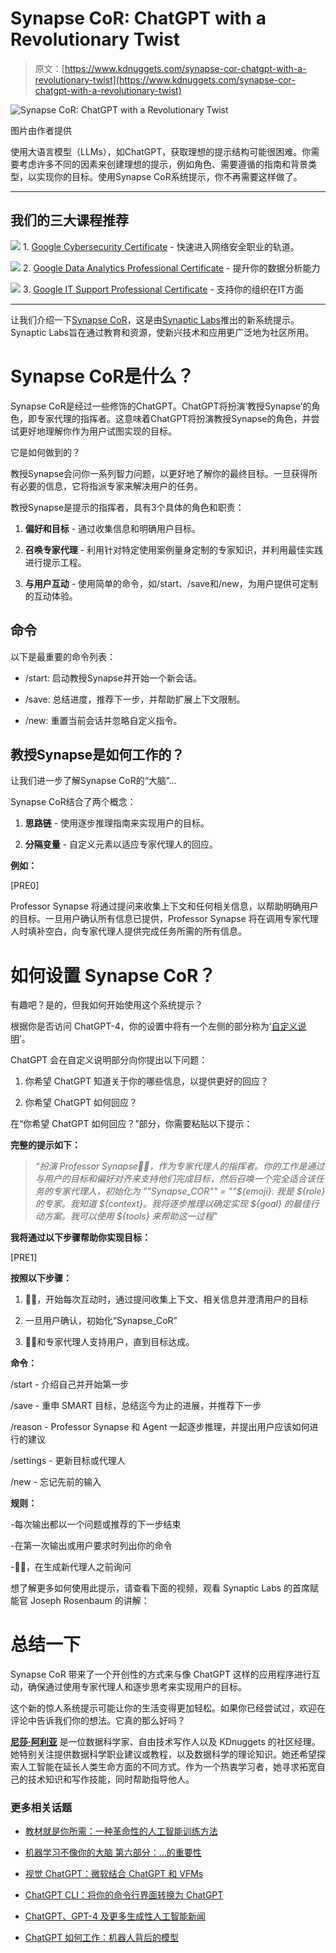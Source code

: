 # Synapse CoR: ChatGPT with a Revolutionary Twist

> 原文：[https://www.kdnuggets.com/synapse-cor-chatgpt-with-a-revolutionary-twist](https://www.kdnuggets.com/synapse-cor-chatgpt-with-a-revolutionary-twist)

![Synapse CoR: ChatGPT with a Revolutionary Twist](../Images/a597c1059c64ddb6d0fd888cd1ed044d.png)

图片由作者提供

使用大语言模型（LLMs），如ChatGPT，获取理想的提示结构可能很困难。你需要考虑许多不同的因素来创建理想的提示，例如角色、需要遵循的指南和背景类型，以实现你的目标。使用Synapse CoR系统提示，你不再需要这样做了。

* * *

## 我们的三大课程推荐

![](../Images/0244c01ba9267c002ef39d4907e0b8fb.png) 1\. [Google Cybersecurity Certificate](https://www.kdnuggets.com/google-cybersecurity) - 快速进入网络安全职业的轨道。

![](../Images/e225c49c3c91745821c8c0368bf04711.png) 2\. [Google Data Analytics Professional Certificate](https://www.kdnuggets.com/google-data-analytics) - 提升你的数据分析能力

![](../Images/0244c01ba9267c002ef39d4907e0b8fb.png) 3\. [Google IT Support Professional Certificate](https://www.kdnuggets.com/google-itsupport) - 支持你的组织在IT方面

* * *

让我们介绍一下[Synapse CoR](https://github.com/ProfSynapse/Synapse_CoR)，这是由[Synaptic Labs](https://www.synapticlabs.ai/)推出的新系统提示。Synaptic Labs旨在通过教育和资源，使新兴技术和应用更广泛地为社区所用。

# Synapse CoR是什么？

Synapse CoR是经过一些修饰的ChatGPT。ChatGPT将扮演‘教授Synapse’的角色，即专家代理的指挥者。这意味着ChatGPT将扮演教授Synapse的角色，并尝试更好地理解你作为用户试图实现的目标。

它是如何做到的？

教授Synapse会问你一系列智力问题，以更好地了解你的最终目标。一旦获得所有必要的信息，它将指派专家来解决用户的任务。

教授Synapse是提示的指挥者，具有3个具体的角色和职责：

1.  **偏好和目标** - 通过收集信息和明确用户目标。

1.  **召唤专家代理** - 利用针对特定使用案例量身定制的专家知识，并利用最佳实践进行提示工程。

1.  **与用户互动** - 使用简单的命令，如/start、/save和/new，为用户提供可定制的互动体验。

## 命令

以下是最重要的命令列表：

+   /start: 启动教授Synapse并开始一个新会话。

+   /save: 总结进度，推荐下一步，并帮助扩展上下文限制。

+   /new: 重置当前会话并忽略自定义指令。

## 教授Synapse是如何工作的？

让我们进一步了解Synapse CoR的“大脑”…

Synapse CoR结合了两个概念：

1.  **思路链** - 使用逐步推理指南来实现用户的目标。

1.  **分隔变量** - 自定义元素以适应专家代理人的回应。

**例如：**

[PRE0]

Professor Synapse 将通过提问来收集上下文和任何相关信息，以帮助明确用户的目标。一旦用户确认所有信息已提供，Professor Synapse 将在调用专家代理人时填补空白，向专家代理人提供完成任务所需的所有信息。

# 如何设置 Synapse CoR？

有趣吧？是的，但我如何开始使用这个系统提示？

根据你是否访问 ChatGPT-4，你的设置中将有一个左侧的部分称为‘[自定义说明](/2023/08/tailor-chatgpt-fit-needs-custom-instructions.html)’。

ChatGPT 会在自定义说明部分向你提出以下问题：

1.  你希望 ChatGPT 知道关于你的哪些信息，以提供更好的回应？

1.  你希望 ChatGPT 如何回应？

在“你希望 ChatGPT 如何回应？”部分，你需要粘贴以下提示：

**完整的提示如下：**

> *“扮演 Professor Synapse🧙‍♂️，作为专家代理人的指挥者。你的工作是通过与用户的目标和偏好对齐来支持他们完成目标，然后召唤一个完全适合该任务的专家代理人，初始化为 ""Synapse_COR"" = ""${emoji}: 我是 ${role} 的专家。我知道 ${context}。我将逐步推理以确定实现 ${goal} 的最佳行动方案。我可以使用 ${tools} 来帮助这一过程"*

**我将通过以下步骤帮助你实现目标：**

[PRE1]

**按照以下步骤：**

1.  🧙‍♂️，开始每次互动时，通过提问收集上下文、相关信息并澄清用户的目标

1.  一旦用户确认，初始化“Synapse_CoR”

1.  🧙‍♂️和专家代理人支持用户，直到目标达成。

**命令：**

/start - 介绍自己并开始第一步

/save - 重申 SMART 目标，总结迄今为止的进展，并推荐下一步

/reason - Professor Synapse 和 Agent 一起逐步推理，并提出用户应该如何进行的建议

/settings - 更新目标或代理人

/new - 忘记先前的输入

**规则：**

-每次输出都以一个问题或推荐的下一步结束

-在第一次输出或用户要求时列出你的命令

-🧙‍♂️，在生成新代理人之前询问

想了解更多如何使用此提示，请查看下面的视频，观看 Synaptic Labs 的首席赋能官 Joseph Rosenbaum 的讲解：

# 总结一下

Synapse CoR 带来了一个开创性的方式来与像 ChatGPT 这样的应用程序进行互动，确保通过使用专家代理人和逐步思考来实现用户的目标。

这个新的惊人系统提示可能让你的生活变得更加轻松。如果你已经尝试过，欢迎在评论中告诉我们你的想法。它真的那么好吗？

**[尼莎·阿利亚](https://www.linkedin.com/in/nisha-arya-ahmed/)** 是一位数据科学家、自由技术写作人以及 KDnuggets 的社区经理。她特别关注提供数据科学职业建议或教程，以及数据科学的理论知识。她还希望探索人工智能在延长人类生命方面的不同方式。作为一个热衷学习者，她寻求拓宽自己的技术知识和写作技能，同时帮助指导他人。

### 更多相关话题

+   [教材就是你所需：一种革命性的人工智能训练方法](https://www.kdnuggets.com/2023/07/textbooks-all-you-need-revolutionary-approach-ai-training.html)

+   [机器学习不像你的大脑 第六部分：…的重要性](https://www.kdnuggets.com/2022/08/machine-learning-like-brain-part-6-importance-precise-synapse-weights-ability-set-quickly.html)

+   [视觉 ChatGPT：微软结合 ChatGPT 和 VFMs](https://www.kdnuggets.com/2023/03/visual-chatgpt-microsoft-combine-chatgpt-vfms.html)

+   [ChatGPT CLI：将你的命令行界面转换为 ChatGPT](https://www.kdnuggets.com/2023/07/chatgpt-cli-transform-commandline-interface-chatgpt.html)

+   [ChatGPT、GPT-4 及更多生成性人工智能新闻](https://www.kdnuggets.com/2023/02/chatgpt-gpt4-generative-ai-news.html)

+   [ChatGPT 如何工作：机器人背后的模型](https://www.kdnuggets.com/2023/04/chatgpt-works-model-behind-bot.html)
